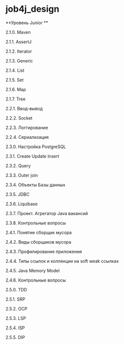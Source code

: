 # job4j_design
**Уровень Junior **

2.1.0. Maven

2.1.1. AssertJ

2.1.2. Iterator

2.1.3. Generic

2.1.4. List

2.1.5. Set

2.1.6. Map

2.1.7. Tree


2.2.1. Ввод-вывод

2.2.2. Socket

2.2.3. Логгирование

2.2.4. Сериализация


2.3.0. Настройка PostgreSQL

2.3.1. Create Update Insert

2.3.2. Query

2.3.3. Outer join

2.3.4. Объекты Базы данных

2.3.5. JDBC

2.3.6. Liquibase

2.3.7. Проект. Агрегатор Java вакансий

2.3.8. Контрольные вопросы


2.4.1. Понятие сборщик мусора

2.4.2. Виды сборщиков мусора

2.4.3. Профилирование приложения

2.4.4. Типы ссылок и коллекции на soft weak ссылках

2.4.5. Java Memory Model

2.4.6. Контрольные вопросы


2.5.0. TDD

2.5.1. SRP

2.5.2. OCP

2.5.3. LSP

2.5.4. ISP

2.5.5. DIP

